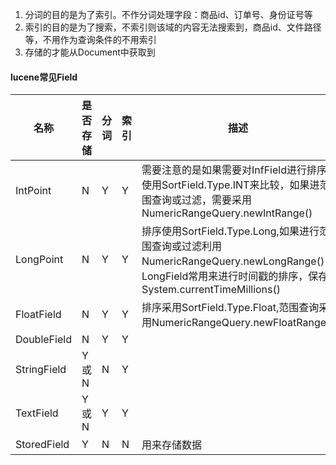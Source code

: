 1. 分词的目的是为了索引。不作分词处理字段：商品id、订单号、身份证号等
2. 索引的目的是为了搜索，不索引则该域的内容无法搜索到，商品id、文件路径等，不用作为查询条件的不用索引
3. 存储的才能从Document中获取到
#### lucene常见Field

|名称|是否存储|分词|索引|描述|
|---|---|---|---|---|
|IntPoint|N|Y|Y|需要注意的是如果需要对InfField进行排序使用SortField.Type.INT来比较，如果进范围查询或过滤，需要采用NumericRangeQuery.newIntRange()
|LongPoint|N|Y|Y|排序使用SortField.Type.Long,如果进行范围查询或过滤利用NumericRangeQuery.newLongRange()，LongField常用来进行时间戳的排序，保存System.currentTimeMillions()
|FloatField|N|Y|Y|排序采用SortField.Type.Float,范围查询采用NumericRangeQuery.newFloatRange()
|DoubleField|N|Y|Y|
|StringField|Y或N|N|Y
|TextField|Y或N|Y|Y|
|StoredField|Y|N|N|用来存储数据|